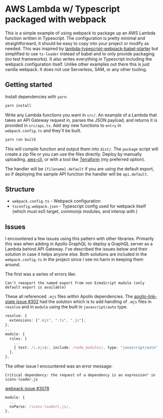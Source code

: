 # AWS Lambda w/ Typescript packaged with webpack

This is a simple example of using webpack to package up an AWS Lambda function written in Typescript. The configuration is pretty minimal and straightforward, it should be easy to copy into your project or modify as needed. This was inspired by [lambda-typescript-webpack-babel-starter](https://github.com/lifeomic/lambda-typescript-webpack-babel-starter) but simplified to use `ts-loader` instead of babel and to only provide packaging (no test frameworks). It also writes everything in Typescript including the webpack configuration itself. Unlike other examples out there this is just vanilla webpack. It does not use Serverless, SAM, or any other tooling.

## Getting started

Install dependencies with `yarn`:

```bash
yarn install
```

Write any Lambda functions you want in `src/`. An example of a Lambda that takes an API Gateway request in, parses the JSON payload, and returns it is provided in `src/api.ts`. Add any new functions to `entry` in `webpack.config.ts` and they'll be built.

```bash
yarn run build
```

This will compile function and output them into `dist/`. The `package` script will create a zip file or you can use the files directly. Deploy by manually uploading, [aws-cli](https://aws.amazon.com/cli/), or with a tool like [Terraform](https://terraform.io/) (my preferred option).

The handler will be `{filename}.default` if you are using the default export, so if deploying the sample API function the handler will be `api.default`.

## Structure

- `webpack.config.ts` - Webpack configuration
- `tsconfig.webpack.json` - Typescript config used for webpack itself (which must es5 target, commonjs modules, and interop with )

## Issues

I encountered a few issues using this pattern with other libraries. Primarily this was when adding in Apollo GraphQL to deploy a GraphQL server as a Lambda behind API Gateway. I've described the issues below and their solution in case it helps anyone else. Both solutions are included in the `webpack.config.ts` in the project since I see no harm in keeping them around.

The first was a series of errors like:

```text
Can't reexport the named export from non EcmaScript module (only default export is available)
```

These all referenced `.mjs` files within Apollo dependencies. The [apollo-link-state issue #302](https://github.com/apollographql/apollo-link-state/issues/302) had the solution which is to add handling of `.mjs` files in `resolve` and in `module` using the built in `javascript/auto` type.

```typescript
resolve: {
  extensions: [".mjs", ".ts", ".js"],
},
...
module: {
  rules: [
    ...
    { test: /\.mjs$/, include: /node_modules/, type: "javascript/auto" },
  ],
},
```

The other issue I encountered was an error message:

```text
Critical dependency: the request of a dependency is an expression" in iconv-loader.js
```

[webpack issue #3078](https://github.com/webpack/webpack/issues/3078#issuecomment-497051466)

```typescript
module: {
  ...
  noParse: /iconv-loader\.js/,
},
```
